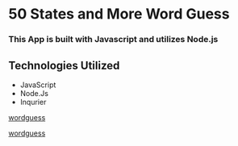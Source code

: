 # 50 States and More Word Guess




### This App is built with Javascript and utilizes Node.js



## Technologies Utilized 
  * JavaScript
  * Node.Js
  * Inqurier
  
  
[wordguess](https://github.com/hayjmuir/wordguess/blob/master/images/Annotation%202020-04-14%20150559.jpg)

[wordguess](https://github.com/hayjmuir/wordguess/blob/master/images/Annotation%202020-04-14%20150611.jpg)


